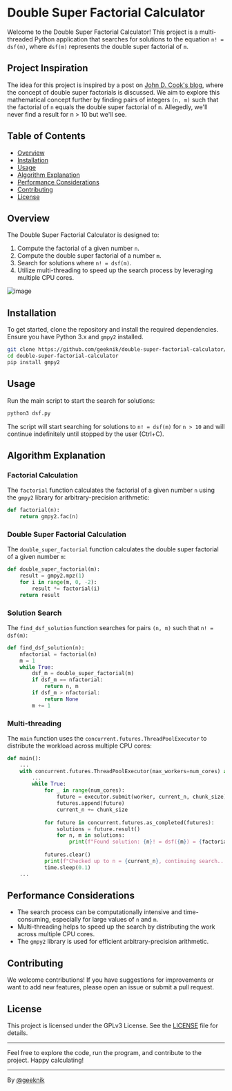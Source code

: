 # Double Super Factorial Calculator

Welcome to the Double Super Factorial Calculator! This project is a multi-threaded Python application that searches for solutions to the equation `n! = dsf(m)`, where `dsf(m)` represents the double super factorial of `m`.

## Project Inspiration

The idea for this project is inspired by a post on [John D. Cook's blog](https://www.johndcook.com/blog/2024/03/25/double-superfactorial/), where the concept of double super factorials is discussed. We aim to explore this mathematical concept further by finding pairs of integers `(n, m)` such that the factorial of `n` equals the double super factorial of `m`. Allegedly, we'll never find a result for n > 10 but we'll see.

## Table of Contents

- [Overview](#overview)
- [Installation](#installation)
- [Usage](#usage)
- [Algorithm Explanation](#algorithm-explanation)
- [Performance Considerations](#performance-considerations)
- [Contributing](#contributing)
- [License](#license)

## Overview

The Double Super Factorial Calculator is designed to:

1. Compute the factorial of a given number `n`.
2. Compute the double super factorial of a number `m`.
3. Search for solutions where `n! = dsf(m)`.
4. Utilize multi-threading to speed up the search process by leveraging multiple CPU cores.

![image](https://github.com/geeknik/double-super-factorial-calculator/assets/466878/5f3116b9-5942-4992-a1e8-aa95a160294e)

## Installation

To get started, clone the repository and install the required dependencies. Ensure you have Python 3.x and `gmpy2` installed.

```bash
git clone https://github.com/geeknik/double-super-factorial-calculator/
cd double-super-factorial-calculator
pip install gmpy2
```

## Usage

Run the main script to start the search for solutions:

```bash
python3 dsf.py
```

The script will start searching for solutions to `n! = dsf(m)` for `n > 10` and will continue indefinitely until stopped by the user (Ctrl+C).

## Algorithm Explanation

### Factorial Calculation

The `factorial` function calculates the factorial of a given number `n` using the `gmpy2` library for arbitrary-precision arithmetic:

```python
def factorial(n):
    return gmpy2.fac(n)
```

### Double Super Factorial Calculation

The `double_super_factorial` function calculates the double super factorial of a given number `m`:

```python
def double_super_factorial(m):
    result = gmpy2.mpz(1)
    for i in range(m, 0, -2):
        result *= factorial(i)
    return result
```

### Solution Search

The `find_dsf_solution` function searches for pairs `(n, m)` such that `n! = dsf(m)`:

```python
def find_dsf_solution(n):
    nfactorial = factorial(n)
    m = 1
    while True:
        dsf_m = double_super_factorial(m)
        if dsf_m == nfactorial:
            return n, m
        if dsf_m > nfactorial:
            return None
        m += 1
```

### Multi-threading

The `main` function uses the `concurrent.futures.ThreadPoolExecutor` to distribute the workload across multiple CPU cores:

```python
def main():
    ...
    with concurrent.futures.ThreadPoolExecutor(max_workers=num_cores) as executor:
        ...
        while True:
            for _ in range(num_cores):
                future = executor.submit(worker, current_n, chunk_size)
                futures.append(future)
                current_n += chunk_size
            
            for future in concurrent.futures.as_completed(futures):
                solutions = future.result()
                for n, m in solutions:
                    print(f"Found solution: {n}! = dsf({m}) = {factorial(n)}")
            
            futures.clear()
            print(f"Checked up to n = {current_n}, continuing search...")
            time.sleep(0.1)
    ...
```

## Performance Considerations

- The search process can be computationally intensive and time-consuming, especially for large values of `n` and `m`.
- Multi-threading helps to speed up the search by distributing the work across multiple CPU cores.
- The `gmpy2` library is used for efficient arbitrary-precision arithmetic.

## Contributing

We welcome contributions! If you have suggestions for improvements or want to add new features, please open an issue or submit a pull request.

## License

This project is licensed under the GPLv3 License. See the [LICENSE](LICENSE) file for details.

---

Feel free to explore the code, run the program, and contribute to the project. Happy calculating!

---

By [@geeknik](https://twitter.com/geeknik)
